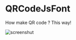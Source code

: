 # QRCodeJsFont
How make QR code ? This way!

![screenshut](https://github.com/AlirezaAkbarpour/QRCodeJsFront/blob/master/screenshut.png?raw=true)
